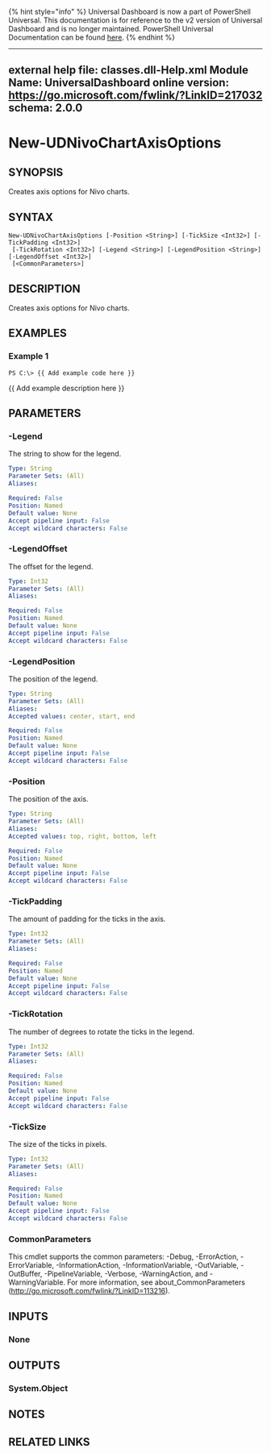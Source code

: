 ﻿{% hint style="info" %}
Universal Dashboard is now a part of PowerShell Universal. This documentation is for reference to the v2 version of Universal Dashboard and is no longer maintained. PowerShell Universal Documentation can be found [here](https://docs.ironmansoftware.com).
{% endhint %}


---
external help file: classes.dll-Help.xml
Module Name: UniversalDashboard
online version: https://go.microsoft.com/fwlink/?LinkID=217032
schema: 2.0.0
---

# New-UDNivoChartAxisOptions

## SYNOPSIS
Creates axis options for Nivo charts.

## SYNTAX

```
New-UDNivoChartAxisOptions [-Position <String>] [-TickSize <Int32>] [-TickPadding <Int32>]
 [-TickRotation <Int32>] [-Legend <String>] [-LegendPosition <String>] [-LegendOffset <Int32>]
 [<CommonParameters>]
```

## DESCRIPTION
Creates axis options for Nivo charts.

## EXAMPLES

### Example 1
```
PS C:\> {{ Add example code here }}
```

{{ Add example description here }}

## PARAMETERS

### -Legend
The string to show for the legend.

```yaml
Type: String
Parameter Sets: (All)
Aliases: 

Required: False
Position: Named
Default value: None
Accept pipeline input: False
Accept wildcard characters: False
```

### -LegendOffset
The offset for the legend.

```yaml
Type: Int32
Parameter Sets: (All)
Aliases: 

Required: False
Position: Named
Default value: None
Accept pipeline input: False
Accept wildcard characters: False
```

### -LegendPosition
The position of the legend.

```yaml
Type: String
Parameter Sets: (All)
Aliases: 
Accepted values: center, start, end

Required: False
Position: Named
Default value: None
Accept pipeline input: False
Accept wildcard characters: False
```

### -Position
The position of the axis.

```yaml
Type: String
Parameter Sets: (All)
Aliases: 
Accepted values: top, right, bottom, left

Required: False
Position: Named
Default value: None
Accept pipeline input: False
Accept wildcard characters: False
```

### -TickPadding
The amount of padding for the ticks in the axis.

```yaml
Type: Int32
Parameter Sets: (All)
Aliases: 

Required: False
Position: Named
Default value: None
Accept pipeline input: False
Accept wildcard characters: False
```

### -TickRotation
The number of degrees to rotate the ticks in the legend.

```yaml
Type: Int32
Parameter Sets: (All)
Aliases: 

Required: False
Position: Named
Default value: None
Accept pipeline input: False
Accept wildcard characters: False
```

### -TickSize
The size of the ticks in pixels.

```yaml
Type: Int32
Parameter Sets: (All)
Aliases: 

Required: False
Position: Named
Default value: None
Accept pipeline input: False
Accept wildcard characters: False
```

### CommonParameters
This cmdlet supports the common parameters: -Debug, -ErrorAction, -ErrorVariable, -InformationAction, -InformationVariable, -OutVariable, -OutBuffer, -PipelineVariable, -Verbose, -WarningAction, and -WarningVariable. For more information, see about_CommonParameters (http://go.microsoft.com/fwlink/?LinkID=113216).

## INPUTS

### None

## OUTPUTS

### System.Object

## NOTES

## RELATED LINKS



